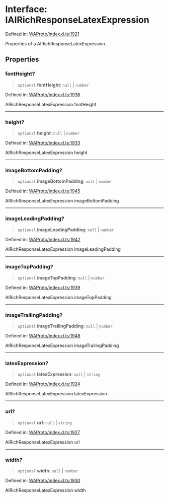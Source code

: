 # Interface: IAIRichResponseLatexExpression

Defined in: [WAProto/index.d.ts:1921](https://github.com/Fokusdotid/bail/blob/3bcafd64e13ba51a595ace0ee7bd2c9c52ab1814/WAProto/index.d.ts#L1921)

Properties of a AIRichResponseLatexExpression.

## Properties

### fontHeight?

> `optional` **fontHeight**: `null` \| `number`

Defined in: [WAProto/index.d.ts:1936](https://github.com/Fokusdotid/bail/blob/3bcafd64e13ba51a595ace0ee7bd2c9c52ab1814/WAProto/index.d.ts#L1936)

AIRichResponseLatexExpression fontHeight

***

### height?

> `optional` **height**: `null` \| `number`

Defined in: [WAProto/index.d.ts:1933](https://github.com/Fokusdotid/bail/blob/3bcafd64e13ba51a595ace0ee7bd2c9c52ab1814/WAProto/index.d.ts#L1933)

AIRichResponseLatexExpression height

***

### imageBottomPadding?

> `optional` **imageBottomPadding**: `null` \| `number`

Defined in: [WAProto/index.d.ts:1945](https://github.com/Fokusdotid/bail/blob/3bcafd64e13ba51a595ace0ee7bd2c9c52ab1814/WAProto/index.d.ts#L1945)

AIRichResponseLatexExpression imageBottomPadding

***

### imageLeadingPadding?

> `optional` **imageLeadingPadding**: `null` \| `number`

Defined in: [WAProto/index.d.ts:1942](https://github.com/Fokusdotid/bail/blob/3bcafd64e13ba51a595ace0ee7bd2c9c52ab1814/WAProto/index.d.ts#L1942)

AIRichResponseLatexExpression imageLeadingPadding

***

### imageTopPadding?

> `optional` **imageTopPadding**: `null` \| `number`

Defined in: [WAProto/index.d.ts:1939](https://github.com/Fokusdotid/bail/blob/3bcafd64e13ba51a595ace0ee7bd2c9c52ab1814/WAProto/index.d.ts#L1939)

AIRichResponseLatexExpression imageTopPadding

***

### imageTrailingPadding?

> `optional` **imageTrailingPadding**: `null` \| `number`

Defined in: [WAProto/index.d.ts:1948](https://github.com/Fokusdotid/bail/blob/3bcafd64e13ba51a595ace0ee7bd2c9c52ab1814/WAProto/index.d.ts#L1948)

AIRichResponseLatexExpression imageTrailingPadding

***

### latexExpression?

> `optional` **latexExpression**: `null` \| `string`

Defined in: [WAProto/index.d.ts:1924](https://github.com/Fokusdotid/bail/blob/3bcafd64e13ba51a595ace0ee7bd2c9c52ab1814/WAProto/index.d.ts#L1924)

AIRichResponseLatexExpression latexExpression

***

### url?

> `optional` **url**: `null` \| `string`

Defined in: [WAProto/index.d.ts:1927](https://github.com/Fokusdotid/bail/blob/3bcafd64e13ba51a595ace0ee7bd2c9c52ab1814/WAProto/index.d.ts#L1927)

AIRichResponseLatexExpression url

***

### width?

> `optional` **width**: `null` \| `number`

Defined in: [WAProto/index.d.ts:1930](https://github.com/Fokusdotid/bail/blob/3bcafd64e13ba51a595ace0ee7bd2c9c52ab1814/WAProto/index.d.ts#L1930)

AIRichResponseLatexExpression width
